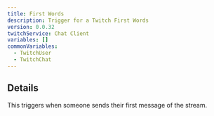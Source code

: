 ```yaml
---
title: First Words
description: Trigger for a Twitch First Words
version: 0.0.32
twitchService: Chat Client
variables: []
commonVariables:
  - TwitchUser
  - TwitchChat
---
```



## Details
This triggers when someone sends their first message of the stream.